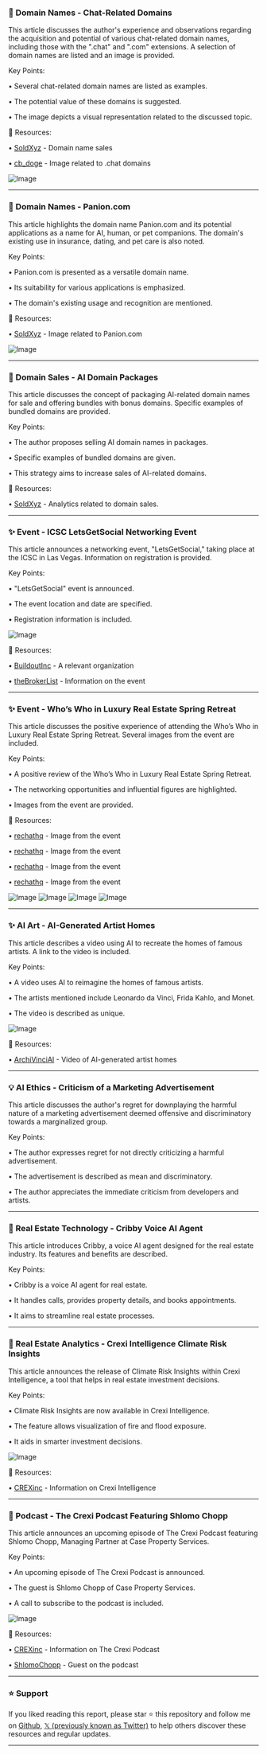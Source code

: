 ### 🤖 Domain Names - Chat-Related Domains

This article discusses the author's experience and observations regarding the acquisition and potential of various chat-related domain names, including those with the ".chat" and ".com" extensions.  A selection of domain names are listed and an image is provided.

Key Points:

• Several chat-related domain names are listed as examples.


• The potential value of these domains is suggested.


• The image depicts a visual representation related to the discussed topic.



🔗 Resources:

• [SoldXyz](https://x.com/SoldXyz) - Domain name sales


• [cb_doge](https://x.com/cb_doge/status/1929240428064469432/photo/1) - Image related to .chat domains


![Image](https://pbs.twimg.com/media/GsYJ8fhbIAAE7tA?format=jpg&name=small)


---

### 🤖 Domain Names - Panion.com

This article highlights the domain name Panion.com and its potential applications as a name for AI, human, or pet companions. The domain's existing use in insurance, dating, and pet care is also noted.

Key Points:

• Panion.com is presented as a versatile domain name.


• Its suitability for various applications is emphasized.


• The domain's existing usage and recognition are mentioned.



🔗 Resources:

• [SoldXyz](https://x.com/SoldXyz/status/1928962842868195462/photo/1) - Image related to Panion.com


![Image](https://pbs.twimg.com/media/GsUNe4_asAAiFT5?format=jpg&name=small)


---

### 🚀 Domain Sales - AI Domain Packages

This article discusses the concept of packaging AI-related domain names for sale and offering bundles with bonus domains.  Specific examples of bundled domains are provided.

Key Points:

• The author proposes selling AI domain names in packages.


• Specific examples of bundled domains are given.


• This strategy aims to increase sales of AI-related domains.



🔗 Resources:

• [SoldXyz](https://x.com/SoldXyz/status/1922068151757398487/analytics) - Analytics related to domain sales.



---

### ✨ Event - ICSC LetsGetSocial Networking Event

This article announces a networking event, "LetsGetSocial," taking place at the ICSC in Las Vegas.  Information on registration is provided.

Key Points:

• "LetsGetSocial" event is announced.


• The event location and date are specified.


• Registration information is included.


![Image](https://pbs.twimg.com/tweet_video_thumb/GqTfUT9aIAALawb.jpg)



🔗 Resources:

• [BuildoutInc](https://x.com/BuildoutInc) -  A relevant organization


• [theBrokerList](https://x.com/theBrokerList/status/1919905072638800130) - Information on the event



---

### ✨ Event - Who’s Who in Luxury Real Estate Spring Retreat

This article discusses the positive experience of attending the Who’s Who in Luxury Real Estate Spring Retreat.  Several images from the event are included.

Key Points:

• A positive review of the Who’s Who in Luxury Real Estate Spring Retreat.


• The networking opportunities and influential figures are highlighted.


• Images from the event are provided.



🔗 Resources:

• [rechathq](https://x.com/rechathq/status/1918316589767676055/photo/1) - Image from the event


• [rechathq](https://x.com/rechathq/status/1918316589767676055/photo/2) - Image from the event


• [rechathq](https://x.com/rechathq/status/1918316589767676055/photo/3) - Image from the event


• [rechathq](https://x.com/rechathq/status/1918316589767676055/photo/4) - Image from the event


![Image](https://pbs.twimg.com/media/Gp86vsJWgAAAjYY?format=jpg&name=small)
![Image](https://pbs.twimg.com/media/Gp86vsIX0AAJIBk?format=jpg&name=360x360)
![Image](https://pbs.twimg.com/media/Gp86vsPXgAAcD3e?format=jpg&name=360x360)
![Image](https://pbs.twimg.com/media/Gp86vsMWQAAcvMo?format=jpg&name=small)



---

### ✨ AI Art - AI-Generated Artist Homes

This article describes a video using AI to recreate the homes of famous artists.  A link to the video is included.


Key Points:

• A video uses AI to reimagine the homes of famous artists.


• The artists mentioned include Leonardo da Vinci, Frida Kahlo, and Monet.


• The video is described as unique.


![Image](https://pbs.twimg.com/amplify_video_thumb/1918291561869185024/img/ypimxGhGX3RxBVem.jpg)


🔗 Resources:

• [ArchiVinciAI](https://x.com/ArchiVinciAI/status/1918295599423909906) - Video of AI-generated artist homes



---

### 💡 AI Ethics - Criticism of a Marketing Advertisement

This article discusses the author's regret for downplaying the harmful nature of a marketing advertisement deemed offensive and discriminatory towards a marginalized group.

Key Points:

• The author expresses regret for not directly criticizing a harmful advertisement.


• The advertisement is described as mean and discriminatory.


• The author appreciates the immediate criticism from developers and artists.



---

### 🤖 Real Estate Technology - Cribby Voice AI Agent

This article introduces Cribby, a voice AI agent designed for the real estate industry.  Its features and benefits are described.

Key Points:

• Cribby is a voice AI agent for real estate.


• It handles calls, provides property details, and books appointments.


• It aims to streamline real estate processes.



---

### 🚀 Real Estate Analytics - Crexi Intelligence Climate Risk Insights

This article announces the release of Climate Risk Insights within Crexi Intelligence, a tool that helps in real estate investment decisions.

Key Points:

• Climate Risk Insights are now available in Crexi Intelligence.


• The feature allows visualization of fire and flood exposure.


• It aids in smarter investment decisions.



![Image](https://pbs.twimg.com/media/GpuwKCmW8AAcObN.jpg)

🔗 Resources:

• [CREXinc](https://x.com/CREXinc/status/1917319775576904167) - Information on Crexi Intelligence



---

### 🚀 Podcast - The Crexi Podcast Featuring Shlomo Chopp

This article announces an upcoming episode of The Crexi Podcast featuring Shlomo Chopp, Managing Partner at Case Property Services.

Key Points:

• An upcoming episode of The Crexi Podcast is announced.


• The guest is Shlomo Chopp of Case Property Services.


• A call to subscribe to the podcast is included.



![Image](https://pbs.twimg.com/media/GpuZFKzW8AAd796.jpg)

🔗 Resources:

• [CREXinc](https://x.com/CREXinc/status/1917294402558456126) - Information on The Crexi Podcast


• [ShlomoChopp](https://x.com/ShlomoChopp) - Guest on the podcast


---

### ⭐️ Support

If you liked reading this report, please star ⭐️ this repository and follow me on [Github](https://github.com/Drix10), [𝕏 (previously known as Twitter)](https://x.com/DRIX_10_) to help others discover these resources and regular updates.

---